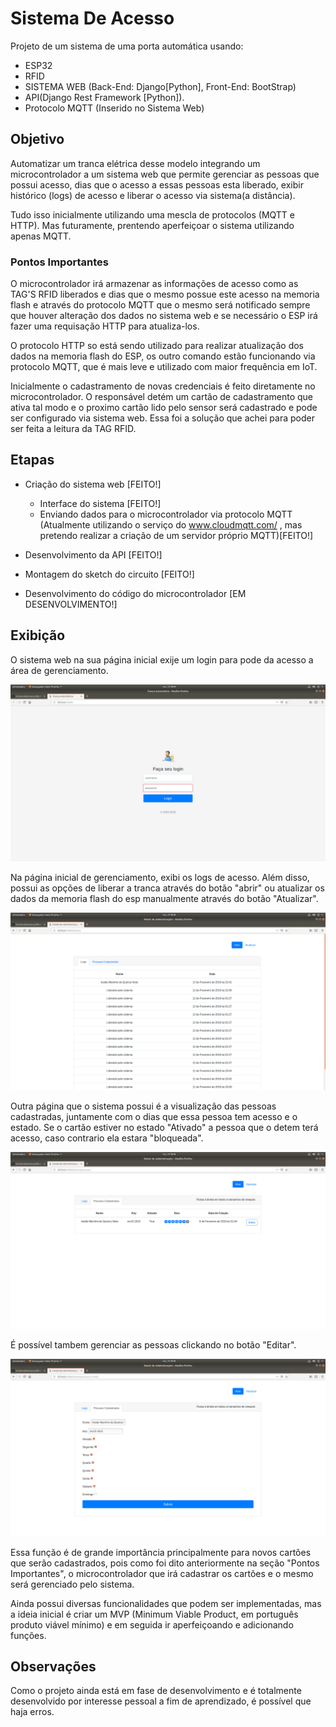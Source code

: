 # Sistema De Acesso

Projeto de um sistema de uma porta automática usando:

- ESP32
- RFID
- SISTEMA WEB (Back-End: Django[Python], Front-End: BootStrap)
- API(Django Rest Framework [Python]). 
- Protocolo MQTT (Inserido no Sistema Web)

## Objetivo

Automatizar um tranca elétrica desse modelo integrando um microcontrolador a um sistema web que permite gerenciar as pessoas que possui acesso, dias que o acesso a essas pessoas esta liberado, exibir histórico (logs) de acesso e liberar o acesso via sistema(a distância).

Tudo isso inicialmente utilizando uma mescla de protocolos (MQTT e HTTP). Mas futuramente, prentendo aperfeiçoar o sistema utilizando apenas MQTT.

### Pontos Importantes

O microcontrolador irá armazenar as informações de acesso como as TAG'S RFID liberados e dias que o mesmo possue este acesso na memoria flash e através do protocolo MQTT que o mesmo será notificado sempre que houver alteração dos dados no sistema web e se necessário o ESP irá fazer uma requisação HTTP para atualiza-los.

O protocolo HTTP so está sendo utilizado para realizar atualização dos dados na memoria flash do ESP, os outro comando estão funcionando via protocolo MQTT, que é mais leve e utilizado com maior frequência em IoT.

Inicialmente o cadastramento de novas credenciais é feito diretamente no microcontrolador. O responsável detém um cartão de cadastramento que ativa tal modo e o proximo cartão lido pelo sensor será cadastrado e pode ser configurado via sistema web. Essa foi a solução que achei para poder ser feita a leitura da TAG RFID.


## Etapas

- Criação do sistema web [FEITO!]
  - Interface do sistema [FEITO!]
  - Enviando dados para o microcontrolador via protocolo MQTT (Atualmente utilizando o serviço do www.cloudmqtt.com/ , mas pretendo realizar a criação de um servidor próprio MQTT)[FEITO!]

- Desenvolvimento da API [FEITO!]
- Montagem do sketch do circuito [FEITO!]
- Desenvolvimento do código do microcontrolador [EM DESENVOLVIMENTO!]

## Exibição
 
 O sistema web na sua página inicial exije um login para pode da acesso a área de gerenciamento.
 
 ![Tela de Login](images/tela_inicial.png)
 
 Na página inicial de gerenciamento, exibi os logs de acesso. Além disso, possui as opções de liberar a tranca através do botão "abrir" ou atualizar os dados da memoria flash do esp manualmente através do botão "Atualizar".
 
 ![Tela 1](images/tela_1.png)
 
 Outra página que o sistema possui é a visualização das pessoas cadastradas, juntamente com o dias que essa pessoa tem acesso e o estado. Se o cartão estiver no estado "Ativado" a pessoa que o detem terá acesso, caso contrario ela estara "bloqueada".
 
 ![Tela 2](images/tela_2.png)
 
 É possível tambem gerenciar as pessoas clickando no botão "Editar".
 
 ![Tela 3](images/tela_3.png)
 
 Essa função é de grande importância principalmente para novos cartões que serão cadastrados, pois como foi dito anteriormente na seção "Pontos Importantes", o microcontrolador que irá cadastrar os cartões e o mesmo será gerenciado pelo sistema.
 
 Ainda possui diversas funcionalidades que podem ser implementadas, mas a ideia inicial é criar um MVP (Minimum Viable Product, em português produto viável mínimo) e em seguida ir aperfeiçoando e adicionando funções.
 
 

## Observações

Como o projeto ainda está em fase de desenvolvimento e é totalmente desenvolvido por interesse pessoal a fim de aprendizado, é possível que haja erros.





